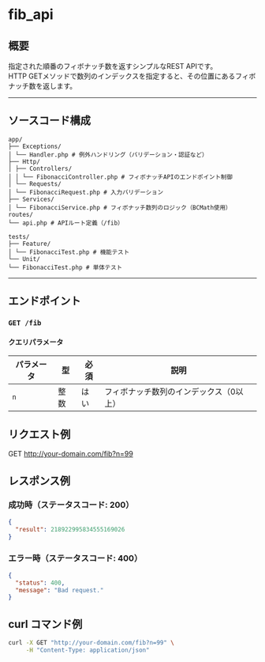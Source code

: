 # fib_api

## 概要

指定された順番のフィボナッチ数を返すシンプルなREST APIです。  
HTTP GETメソッドで数列のインデックスを指定すると、その位置にあるフィボナッチ数を返します。

---

## ソースコード構成

```
app/
├── Exceptions/
│ └── Handler.php # 例外ハンドリング（バリデーション・認証など）
├── Http/
│ ├── Controllers/
│ │ └── FibonacciController.php # フィボナッチAPIのエンドポイント制御
│ └── Requests/
│ └── FibonacciRequest.php # 入力バリデーション
├── Services/
│ └── FibonacciService.php # フィボナッチ数列のロジック（BCMath使用）
routes/
└── api.php # APIルート定義（/fib）

tests/
├── Feature/
│ └── FibonacciTest.php # 機能テスト
└── Unit/
└── FibonacciTest.php # 単体テスト
```

---

## エンドポイント

### `GET /fib`

#### クエリパラメータ

| パラメータ | 型     | 必須 | 説明                              |
|------------|--------|------|-----------------------------------|
| `n`        | 整数   | はい | フィボナッチ数列のインデックス（0以上） |

## リクエスト例

GET http://your-domain.com/fib?n=99

## レスポンス例

### 成功時（ステータスコード: 200）

```json
{
  "result": 218922995834555169026
}
```

### エラー時（ステータスコード: 400）

```json
{
  "status": 400,
  "message": "Bad request."
}
```

## curl コマンド例

```bash
curl -X GET "http://your-domain.com/fib?n=99" \
     -H "Content-Type: application/json"
```